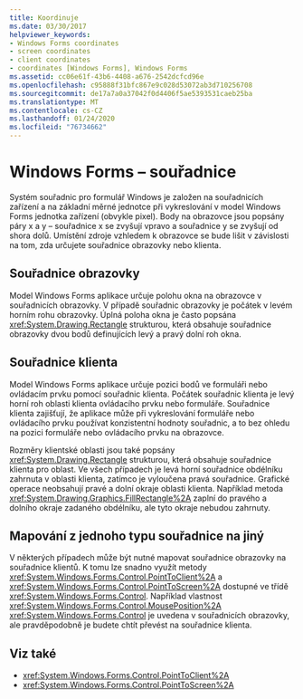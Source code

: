 ```yaml
---
title: Koordinuje
ms.date: 03/30/2017
helpviewer_keywords:
- Windows Forms coordinates
- screen coordinates
- client coordinates
- coordinates [Windows Forms], Windows Forms
ms.assetid: cc06e61f-43b6-4408-a676-2542dcfcd96e
ms.openlocfilehash: c95888f31bfc867e9c028d53072ab3d710256708
ms.sourcegitcommit: de17a7a0a37042f0d4406f5ae5393531caeb25ba
ms.translationtype: MT
ms.contentlocale: cs-CZ
ms.lasthandoff: 01/24/2020
ms.locfileid: "76734662"
---
```

# <a name="windows-forms-coordinates"></a>Windows Forms – souřadnice
Systém souřadnic pro formulář Windows je založen na souřadnicích zařízení a na základní měrné jednotce při vykreslování v model Windows Forms jednotka zařízení (obvykle pixel). Body na obrazovce jsou popsány páry x a y – souřadnice x se zvyšují vpravo a souřadnice y se zvyšují od shora dolů. Umístění zdroje vzhledem k obrazovce se bude lišit v závislosti na tom, zda určujete souřadnice obrazovky nebo klienta.  
  
## <a name="screen-coordinates"></a>Souřadnice obrazovky  
 Model Windows Forms aplikace určuje polohu okna na obrazovce v souřadnicích obrazovky. V případě souřadnic obrazovky je počátek v levém horním rohu obrazovky. Úplná poloha okna je často popsána <xref:System.Drawing.Rectangle> strukturou, která obsahuje souřadnice obrazovky dvou bodů definujících levý a pravý dolní roh okna.  
  
## <a name="client-coordinates"></a>Souřadnice klienta  
 Model Windows Forms aplikace určuje pozici bodů ve formuláři nebo ovládacím prvku pomocí souřadnic klienta. Počátek souřadnic klienta je levý horní roh oblasti klienta ovládacího prvku nebo formuláře. Souřadnice klienta zajišťují, že aplikace může při vykreslování formuláře nebo ovládacího prvku používat konzistentní hodnoty souřadnic, a to bez ohledu na pozici formuláře nebo ovládacího prvku na obrazovce.  
  
 Rozměry klientské oblasti jsou také popsány <xref:System.Drawing.Rectangle> strukturou, která obsahuje souřadnice klienta pro oblast. Ve všech případech je levá horní souřadnice obdélníku zahrnuta v oblasti klienta, zatímco je vyloučena pravá souřadnice. Grafické operace neobsahují pravé a dolní okraje oblasti klienta. Například metoda <xref:System.Drawing.Graphics.FillRectangle%2A> zaplní do pravého a dolního okraje zadaného obdélníku, ale tyto okraje nebudou zahrnuty.  
  
## <a name="mapping-from-one-type-of-coordinate-to-another"></a>Mapování z jednoho typu souřadnice na jiný  
 V některých případech může být nutné mapovat souřadnice obrazovky na souřadnice klientů. K tomu lze snadno využít metody <xref:System.Windows.Forms.Control.PointToClient%2A> a <xref:System.Windows.Forms.Control.PointToScreen%2A> dostupné ve třídě <xref:System.Windows.Forms.Control>. Například vlastnost <xref:System.Windows.Forms.Control.MousePosition%2A> <xref:System.Windows.Forms.Control> je uvedena v souřadnicích obrazovky, ale pravděpodobně je budete chtít převést na souřadnice klienta.  
  
## <a name="see-also"></a>Viz také

- <xref:System.Windows.Forms.Control.PointToClient%2A>
- <xref:System.Windows.Forms.Control.PointToScreen%2A>
